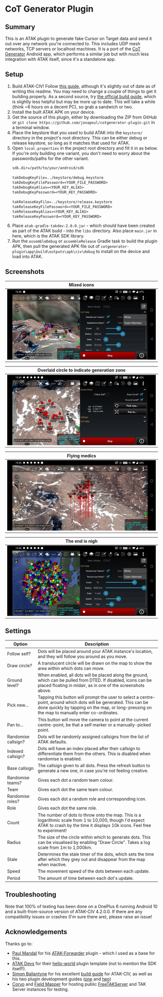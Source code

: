 # CoT Generator Plugin

## Summary
This is an ATAK plugin to generate fake Cursor on Target data and send it out over any network you're connected to. This includes UDP mesh networks, TCP servers or localhost machines. It is a port of the [CoT Generator](https://github.com/jonapoul/cotgenerator) Android app, which performs a similar job but with much less integration with ATAK itself, since it's a standalone app.

## Setup
1. Build ATAK-CIV! Follow [this guide](https://www.ballantyne.online/build-an-atak-dev-environment/), although it's slightly out of date as of writing this readme. You may need to change a couple of things to get it building properly. As a second source, try [the official build guide](https://github.com/deptofdefense/AndroidTacticalAssaultKit-CIV/blob/master/BUILDING.md), which is slightly less helpful but may be more up to date. This will take a while (think ~6 hours on a decent PC), so grab a sandwich or two.
2. Install the built ATAK APK on your device.
3. Get the source of this plugin, either by downloading the ZIP from GitHub or `git clone https://github.com/jonapoul/cotgenerator-plugin.git` in a terminal window.
4. Place the keystore that you used to build ATAK into the `keystore/` directory in the project's root directory. This can be either debug or release keystore, so long as it matches that used for ATAK.
5. Open `local.properties` in the project root directory and fill it in as below. If you're only building one variant, you don't need to worry about the passwords/paths for the other variant.
    ```
    sdk.dir=/path/to/your/android/sdk

    takDebugKeyFile=../keystore/debug.keystore
    takDebugKeyFilePassword=<YOUR_FILE_PASSWORD>
    takDebugKeyAlias=<YOUR_KEY_ALIAS>
    takDebugKeyPassword=<YOUR_KEY_PASSWORD>

    takReleaseKeyFile=../keystore/release.keystore
    takReleaseKeyFilePassword=<YOUR_FILE_PASSWORD>
    takReleaseKeyAlias=<YOUR_KEY_ALIAS>
    takReleaseKeyPassword=<YOUR_KEY_PASSWORD>
    ```
6. Place `atak-gradle-takdev-2.0.0.jar` - which should have been created as part of the ATAK build - into the `libs` directory. Also place `main.jar` in here, which is the ATAK SDK library.
7. Run the `assembleDebug` or `assembleRelease` Gradle task to build the plugin APK, then pull the generated APK file out of `cotgenerator-plugin\app\build\outputs\apk\civ\debug` to install on the device and load into ATAK.

## Screenshots
| Mixed icons |
|:--:|
![Mixed icons](img/20.jpg) |

| Overlaid circle to indicate generation zone |
|:--:|
![Overlaid circle to indicate generation zone](img/all_same.jpg) |

| Flying medics |
|:--:|
![Flying medics](img/floating.jpg) |

| The end is nigh |
|:--:|
![The end is nigh](img/1k.jpg) |

## Settings
| Option | Description |
|--------|-------------|
| Follow self? | Dots will be placed around your ATAK instance's location, and they will follow you around as you move. |
| Draw circle? | A translucent circle will be drawn on the map to show the area within which dots can move. |
| Ground level? | When enabled, all dots will be placed along the ground, which can be pulled from DTED. If disabled, icons can be placed floating in midair, as in one of the screenshots above. |
| Pick new... | Tapping this button will prompt the user to select a centre-point, around which dots will be generated. This can be done quickly by tapping on the map, or long-pressing on the map to manually enter co-ordinates. |
| Pan to... | This button will move the camera to point at the current centre-point, be that a self marker or a manually-picked point. |
| Randomise callsign? | Dots will be randomly assigned callsigns from the list of ATAK defaults. |
| Indexed callsign? | Dots will have an index placed after their callsign to differentiate them from the others. This is disabled when randomise is enabled. |
| Base callsign | The callsign given to all dots. Press the refresh button to generate a new one, in case you're not feeling creative. |
| Randomise teams? | Gives each dot a random team colour. |
| Team | Gives each dot the same team colour. |
| Randomise roles? | Gives each dot a random role and corresponding icon. |
| Role | Gives each dot the same role. |
| Count | The number of dots to throw onto the map. This is a logarithmic scale from 1 to 10,000, though I'd expect ATAK to crash by the time it displays 10k icons. Feel free to experiment! |
| Radius | The size of the circle within which to generate dots. This can be visualised by enabling "Draw Circle". Takes a log scale from 1m to 1,000km. |
| Stale | Determines the stale timer of the dots, which sets the time after which they grey out and disappear from the map when inactive. |
| Speed | The movement speed of the dots between each update. |
| Period | The amount of time between each dot's update. |

## Troubleshooting
Note that 100% of testing has been done on a OnePlus 6 running Android 10 and a built-from-source version of ATAK-CIV 4.2.0.0. If there are any compatibility issues or crashes (I'm sure there are), please raise an issue!

## Acknowledgements
Thanks go to:
- [Paul Mandal](https://github.com/paulmandal) for his [ATAK-Forwarder](https://github.com/paulmandal/atak-forwarder) plugin - which I used as a base for this.
- [ATAK Devs](https://github.com/deptofdefense/AndroidTacticalAssaultKit-CIV) for their [hello-world](https://github.com/deptofdefense/AndroidTacticalAssaultKit-CIV/tree/master/plugin-examples/helloworld) plugin template (not to mention the SDK itself!).
- [Simon Ballantyne](https://www.ballantyne.online/) for his excellent [build guide](https://www.ballantyne.online/build-an-atak-dev-environment/) for ATAK-CIV, as well as his two plugin development guides ([one](https://www.ballantyne.online/developing-atak-plugin-101/) and [two](https://www.ballantyne.online/atak-plugin-sdk-something-functional/))
- [Corvo](https://github.com/brothercorvo) and [Field Mapper](https://github.com/fieldmapper) for hosting public [FreeTAKServer](https://github.com/FreeTAKTeam/FreeTakServer) and TAK Server instances for testing.